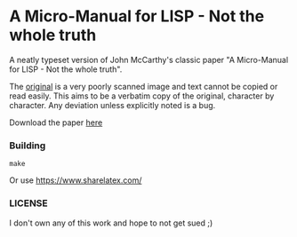 # A Micro-Manual for LISP - Not the whole truth

A neatly typeset version of John McCarthy's classic paper "A Micro-Manual for
LISP - Not the whole truth".

The [original](https://cse.sc.edu/~mgv/csce330f15/micromanualLISP.pdf) is a very
poorly scanned image and text cannot be copied or read easily. This aims to be a
verbatim copy of the original, character by character. Any deviation unless
explicitly noted is a bug.

Download the paper
[here](https://github.com/jaseemabid/micromanual/raw/master/Micro%20Manual.pdf)

### Building

    make

Or use https://www.sharelatex.com/

### LICENSE

I don't own any of this work and hope to not get sued ;)
